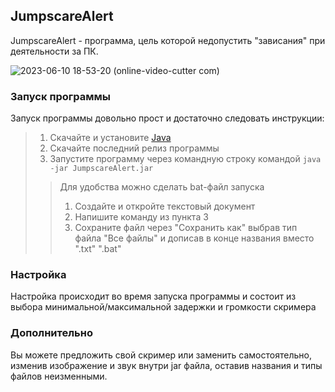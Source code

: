## JumpscareAlert

JumpscareAlert - программа, цель которой недопустить "зависания" при деятельности за ПК.

![2023-06-10 18-53-20 (online-video-cutter com)](https://github.com/Statuxia/JumpscareAlert/assets/60938251/8425f340-b9f2-4768-b4d9-ce119b3275af)

### Запуск программы

Запуск программы довольно прост и достаточно следовать инструкции:
> 1. Скачайте и установите [Java](https://www.java.com/download)
> 2. Скачайте последний релиз программы
> 3. Запустите программу через командную строку командой `java -jar JumpscareAlert.jar`
>> Для удобства можно сделать bat-файл запуска
>> 1. Создайте и откройте текстовый документ
>> 2. Напишите команду из пункта 3
>> 3. Сохраните файл через "Сохранить как" выбрав тип файла "Все файлы"
      и дописав в конце названия вместо ".txt" ".bat"

### Настройка

Настройка происходит во время запуска программы
и состоит из выбора минимальной/максимальной задержки
и громкости скримера

### Дополнительно

Вы можете предложить свой скример или заменить самостоятельно, 
изменив изображение и звук внутри jar файла,
оставив названия и типы файлов неизменными.
